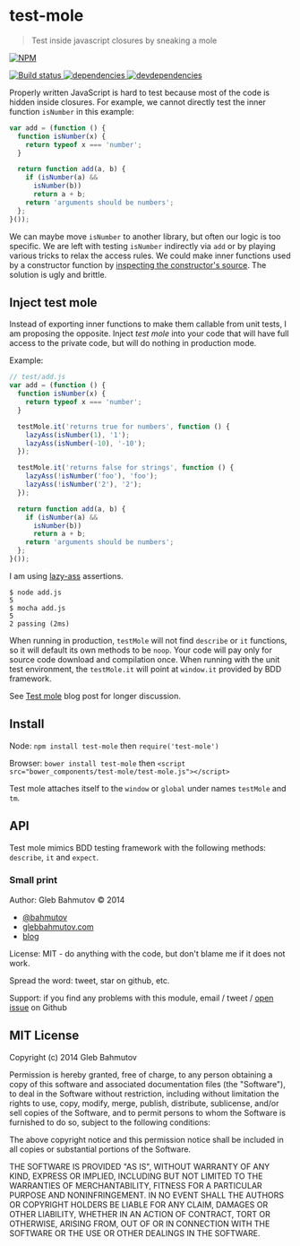 # test-mole

> Test inside javascript closures by sneaking a mole

[![NPM][test-mole-icon] ][test-mole-url]

[![Build status][test-mole-ci-image] ][test-mole-ci-url]
[![dependencies][test-mole-dependencies-image] ][test-mole-dependencies-url]
[![devdependencies][test-mole-devdependencies-image] ][test-mole-devdependencies-url]

Properly written JavaScript is hard to test because most of the code
is hidden inside closures. For example, we cannot directly test
the inner function `isNumber` in this example:

```js
var add = (function () {
  function isNumber(x) {
    return typeof x === 'number';
  }

  return function add(a, b) {
    if (isNumber(a) &&
      isNumber(b))
      return a + b;
    return 'arguments should be numbers';
  };
}());
```

We can maybe move `isNumber` to another library, but often our logic is too specific.
We are left with testing `isNumber` indirectly via `add` or by playing various tricks
to relax the access rules. We could make inner functions used by a constructor function
by [inspecting the constructor's source](http://www.htmlgoodies.com/html5/javascript/accessing-private-functions-in-javascript-nested-functions.html). The solution is ugly and brittle.

## Inject test mole

Instead of exporting inner functions to make them callable from unit tests, I am
proposing the opposite. Inject *test mole* into your code that will have full access
to the private code, but will do nothing in production mode.

Example:

```js
// test/add.js
var add = (function () {
  function isNumber(x) {
    return typeof x === 'number';
  }

  testMole.it('returns true for numbers', function () {
    lazyAss(isNumber(1), '1');
    lazyAss(isNumber(-10), '-10');
  });

  testMole.it('returns false for strings', function () {
    lazyAss(!isNumber('foo'), 'foo');
    lazyAss(!isNumber('2'), '2');
  });

  return function add(a, b) {
    if (isNumber(a) &&
      isNumber(b))
      return a + b;
    return 'arguments should be numbers';
  };
}());
```

I am using [lazy-ass](https://github.com/bahmutov/lazy-ass) assertions.

    $ node add.js
    5
    $ mocha add.js
    5
    2 passing (2ms)

When running in production, `testMole` will not find `describe` or `it` functions,
so it will default its own methods to be `noop`. Your code will pay only for source code download
and compilation once. When running with the unit test environment, the `testMole.it` will
point at `window.it` provided by BDD framework.

See [Test mole](http://bahmutov.calepin.co/test-mole.html) blog post for longer discussion.

## Install

Node: `npm install test-mole` then `require('test-mole')`

Browser: `bower install test-mole` then `<script src="bower_components/test-mole/test-mole.js"></script>`

Test mole attaches itself to the `window` or `global` under names `testMole` and `tm`.

## API

Test mole mimics BDD testing framework with the following methods: `describe`, `it` and `expect`.

### Small print

Author: Gleb Bahmutov &copy; 2014

* [@bahmutov](https://twitter.com/bahmutov)
* [glebbahmutov.com](http://glebbahmutov.com)
* [blog](http://bahmutov.calepin.co/)

License: MIT - do anything with the code, but don't blame me if it does not work.

Spread the word: tweet, star on github, etc.

Support: if you find any problems with this module, email / tweet /
[open issue](https://github.com/bahmutov/test-mole/issues?state=open) on Github

## MIT License

Copyright (c) 2014 Gleb Bahmutov

Permission is hereby granted, free of charge, to any person
obtaining a copy of this software and associated documentation
files (the "Software"), to deal in the Software without
restriction, including without limitation the rights to use,
copy, modify, merge, publish, distribute, sublicense, and/or sell
copies of the Software, and to permit persons to whom the
Software is furnished to do so, subject to the following
conditions:

The above copyright notice and this permission notice shall be
included in all copies or substantial portions of the Software.

THE SOFTWARE IS PROVIDED "AS IS", WITHOUT WARRANTY OF ANY KIND,
EXPRESS OR IMPLIED, INCLUDING BUT NOT LIMITED TO THE WARRANTIES
OF MERCHANTABILITY, FITNESS FOR A PARTICULAR PURPOSE AND
NONINFRINGEMENT. IN NO EVENT SHALL THE AUTHORS OR COPYRIGHT
HOLDERS BE LIABLE FOR ANY CLAIM, DAMAGES OR OTHER LIABILITY,
WHETHER IN AN ACTION OF CONTRACT, TORT OR OTHERWISE, ARISING
FROM, OUT OF OR IN CONNECTION WITH THE SOFTWARE OR THE USE OR
OTHER DEALINGS IN THE SOFTWARE.

[test-mole-icon]: https://nodei.co/npm/test-mole.png?downloads=true
[test-mole-url]: https://npmjs.org/package/test-mole
[test-mole-ci-image]: https://travis-ci.org/bahmutov/test-mole.png?branch=master
[test-mole-ci-url]: https://travis-ci.org/bahmutov/test-mole
[test-mole-dependencies-image]: https://david-dm.org/bahmutov/test-mole.png
[test-mole-dependencies-url]: https://david-dm.org/bahmutov/test-mole
[test-mole-devdependencies-image]: https://david-dm.org/bahmutov/test-mole/dev-status.png
[test-mole-devdependencies-url]: https://david-dm.org/bahmutov/test-mole#info=devDependencies
